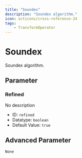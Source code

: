 ```yaml
---
title: "Soundex"
description: "Soundex algorithm."
icon: octicons/cross-reference-24
tags: 
    - TransformOperator
---
```

# Soundex
<!-- This file was generated - DO NOT CHANGE IT MANUALLY -->



Soundex algorithm.


## Parameter

### Refined

No description

- ID: `refined`
- Datatype: `boolean`
- Default Value: `true`





## Advanced Parameter

`None`